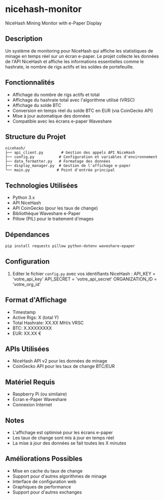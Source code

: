# nicehash-monitor
NiceHash Mining Monitor with e-Paper Display

## Description
Un système de monitoring pour NiceHash qui affiche les statistiques de minage en temps réel sur un écran e-paper. Le projet collecte les données de l'API NiceHash et affiche les informations essentielles comme le hashrate, le nombre de rigs actifs et les soldes de portefeuille.

## Fonctionnalités
- Affichage du nombre de rigs actifs et total
- Affichage du hashrate total avec l'algorithme utilisé (VRSC)
- Affichage du solde BTC
- Conversion en temps réel du solde BTC en EUR (via CoinGecko API)
- Mise à jour automatique des données
- Compatible avec les écrans e-paper Waveshare

## Structure du Projet
```
nicehash/
├── api_client.py        # Gestion des appels API NiceHash
├── config.py           # Configuration et variables d'environnement
├── data_formatter.py   # Formatage des données
├── display_manager.py  # Gestion de l'affichage e-paper
└── main.py            # Point d'entrée principal
```

## Technologies Utilisées
- Python 3.x
- API NiceHash
- API CoinGecko (pour les taux de change)
- Bibliothèque Waveshare e-Paper
- Pillow (PIL) pour le traitement d'images

## Dépendances
```bash
pip install requests pillow python-dotenv waveshare-epaper
```

## Configuration
1. Editer le fichier `config.py` avec vos identifiants NiceHash :
API_KEY = 'votre_api_key'
API_SECRET = 'votre_api_secret'
ORGANIZATION_ID = 'votre_org_id'

## Format d'Affichage
- Timestamp
- Active Rigs: X (total Y)
- Total Hashrate: XX.XX MH/s VRSC
- BTC: X.XXXXXXXX
- EUR: XX.XX €

## APIs Utilisées
- NiceHash API v2 pour les données de minage
- CoinGecko API pour les taux de change BTC/EUR

## Matériel Requis
- Raspberry Pi (ou similaire)
- Écran e-Paper Waveshare
- Connexion Internet

## Notes
- L'affichage est optimisé pour les écrans e-paper
- Les taux de change sont mis à jour en temps réel
- La mise à jour des données se fait toutes les X minutes

## Améliorations Possibles
- Mise en cache du taux de change
- Support pour d'autres algorithmes de minage
- Interface de configuration web
- Graphiques de performance
- Support pour d'autres exchanges

